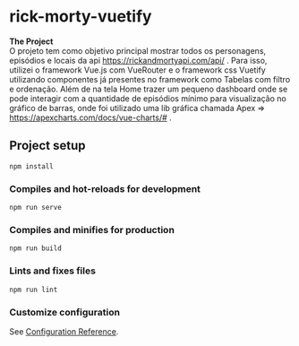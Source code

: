 # rick-morty-vuetify

<strong>The Project</strong>
<br>
O projeto tem como objetivo principal mostrar todos os personagens, episódios e locais da api https://rickandmortyapi.com/api/ .
Para isso, utilizei o framework Vue.js com VueRouter e o framework css Vuetify utilizando componentes já presentes no framework como Tabelas com filtro e ordenação. 
Além de na tela Home trazer um pequeno dashboard onde se pode interagir com a quantidade de episódios mínimo para visualização no gráfico de barras, onde foi utilizado uma lib gráfica chamada Apex => https://apexcharts.com/docs/vue-charts/# .


## Project setup
```
npm install
```

### Compiles and hot-reloads for development
```
npm run serve
```

### Compiles and minifies for production
```
npm run build
```

### Lints and fixes files
```
npm run lint
```

### Customize configuration
See [Configuration Reference](https://cli.vuejs.org/config/).
